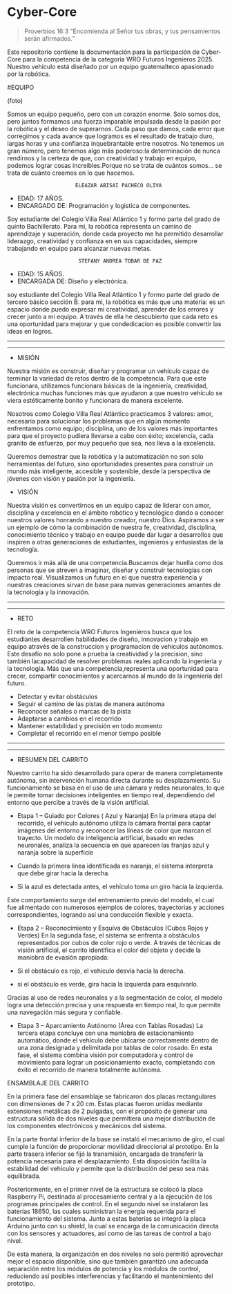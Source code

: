 # Cyber-Core




> Proverbios 16:3
“Encomienda al Señor tus obras, y tus pensamientos serán afirmados.”





Este repositorio contiene la documentación para la participación de Cyber-Core para la 
competencia de la categoria WRO Futuros Ingenieros 2025. Nuestro vehículo está 
diseñado por un equipo guatemalteco apasionado por la robótica.






#EQUIPO


(foto)



Somos un equipo pequeño, pero con un corazón enorme. Solo somos dos, pero juntos formamos una fuerza imparable impulsada desde la 
pasión por la robótica y el deseo de superarnos. Cada paso que damos, cada error que corregimos y cada avance que logramos es el 
resultado de trabajo duro, largas horas y una confianza inquebrantable entre nosotros. No tenemos un gran número, pero tenemos algo 
más poderoso:la determinación de nunca rendirnos y la certeza de que, con creatividad y trabajo en equipo, podemos lograr cosas 
increíbles.Porque no se trata de cuántos somos… se trata de cuánto creemos en lo que hacemos.


                          ELEAZAR ABISAI PACHECO OLIVA
 - EDAD: 17 AÑOS.
 - ENCARGADO DE: Programación y logistica de componentes.
 
 Soy estudiante del Colegio Villa Real Atlántico 1 y formo parte del grado de quinto 
 Bachillerato. Para mi, la robótica representa un camino de aprendizaje y superación, 
 donde cada proyecto me ha permitido desarrollar liderazgo, creatividad y confianza en 
 en sus capacidades, siempre trabajando en equipo para alcanzar nuevas metas.



                           STEFANY ANDREA TOBAR DE PAZ
 
 - EDAD: 15 AÑOS.
 - ENCARGADA DE: Diseño y electrónica.

  soy estudiante del Colegio Villa Real Atlántico 1 y formo parte del grado de tercero 
  básico sección B. para mi, la robótica es más que una materia: es un espacio donde 
  puedo expresar mi creatividad, aprender de los errores y crecer junto a mi equipo. A 
  través de ella he descubierto que cada reto es una oportunidad para mejorar y que 
  condedicacion es posible convertir las ideas en logros.


________________________________________________________________________________________________________________________________________________________________
________________________________________________________________________________________________________________________________________________________________


- MISIÓN

Nuestra misión es construir, diseñar y programar un vehículo capaz de terminar la variedad de retos dentro de la competencia. Para que este funcionara, utilizamos funcionara básicas de la ingeniería, creatividad, electrónica muchas funciones más que ayudaron a que nuestro vehículo se viera estéticamente bonito y funcionara de manera excelente.

Nosotros como Colegio Villa Real Atlántico practicamos 3 valores: amor, necesaria para solucionar los problemas que en algún momento enfrentamos como equipo; disciplina, uno de los valores más importantes para que el proyecto pudiera llevarse a cabo con éxito; excelencia, cada granito de esfuerzo, por muy pequeño que sea, nos lleva a la excelencia. 

Queremos demostrar que la robótica y la automatización no son solo herramientas del futuro, sino oportunidades presentes para construir un mundo más 
inteligente, accesible y sostenible, desde la perspectiva de jóvenes con visión y pasión por la ingeniería.





- VISIÓN

Nuestra visión es convertirnos en un equipo capaz de liderar con amor, disciplina y excelencia en el ámbito robótico y tecnológico dando a conocer nuestros valores honrando a nuestro creador, nuestro Dios. Aspiramos a ser un ejemplo de cómo la 
combinación de nuestra fe, creatividad, disciplina, conocimiento técnico y trabajo en equipo puede dar lugar a desarrollos que inspiren a otras generaciones de 
estudiantes, ingenieros y entusiastas de la tecnología.

Queremos ir más allá de una competencia.Buscamos dejar huella como dos personas que se atreven a imaginar, diseñar y construir tecnologías 
con impacto real. Visualizamos un futuro en el que nuestra experiencia y nuestras creaciones sirvan de base para nuevas generaciones amantes de la tecnología y la innovación.





________________________________________________________________________________________________________________________________________________________________
________________________________________________________________________________________________________________________________________________________________



- RETO

El reto de la competencia WRO Futuros Ingenieros busca que los estudiantes desarrollen habilidades de diseño, innovacion y trabajo en equipo através
de la construccion y programacion de vehículos autónomos. Este desafío no solo pone a prueba la creatividad y la precision, sino también lacapacidad 
de resolver problemas reales aplicando la ingenieria y la tecnología. Más que una competencia,representa una oportunidad para crecer, compartir 
conocimientos y acercarnos al mundo de la ingeniería del futuro.

- Detectar y evitar obstáculos
- Seguir el camino de las pistas de manera autónoma
- Reconocer señales o marcas de la pista
- Adaptarse a cambios en el recorrido
- Mantener estabilidad y precisión en todo momento
- Completar el recorrido en el menor tiempo posible




________________________________________________________________________________________________________________________________________________________________
________________________________________________________________________________________________________________________________________________________________



- RESUMEN DEL CARRITO

Nuestro carrito ha sido desarrollado para operar de manera completamente autónoma, sin intervención humana directa durante su desplazamiento. Su
funcionamiento se basa en el uso de una cámara y redes neuronales, lo que le permite tomar decisiones inteligentes en tiempo real, dependiendo del 
entorno que percibe a través de la visión artificial.

- Etapa 1 – Guiado por Colores ( Azul y Naranja)
En la primera etapa del recorrido, el vehículo autónomo utiliza la cámara frontal para captar imágenes del entorno y reconocer las líneas de color que marcan
el trayecto. Un modelo de inteligencia artificial, basado en redes neuronales, analiza la secuencia en que aparecen las franjas azul y naranja sobre la 
superficie

- Cuando la primera línea identificada es naranja, el sistema interpreta que debe girar hacia la derecha.
- Si la azul es detectada antes, el vehículo toma un giro hacia la izquierda.

Este comportamiento surge del entrenamiento previo del modelo, el cual fue alimentado con numerosos ejemplos de colores, trayectorias y acciones 
correspondientes, logrando así una conducción flexible y exacta.


- Etapa 2 – Reconocimiento y Esquiva de Obstáculos (Cubos Rojos y Verdes)
En la segunda fase, el sistema se enfrenta a obstáculos representados por cubos de color rojo o verde. A través de técnicas de visión artificial, el carrito
identifica el color del objeto y decide la maniobra de evasión apropiada:

 - Si el obstáculo es rojo, el vehículo desvía hacia la derecha.
- si el obstáculo es verde, gira hacia la izquierda para esquivarlo.

Gracias al uso de redes neuronales y a la segmentación de color, el modelo logra una detección precisa y una respuesta en tiempo real, lo que permite una 
navegación más segura y confiable.


- Etapa 3 – Aparcamiento Autónomo (Área con Tablas Rosadas)
La tercera etapa concluye con una maniobra de estacionamiento automático, donde el vehículo debe ubicarse correctamente dentro de una zona designada y
delimitada por tablas de color rosado.
En esta fase, el sistema combina visión por computadora y control de movimiento para lograr un posicionamiento exacto, completando con éxito el recorrido de
manera totalmente autónoma.


ENSAMBLAJE DEL CARRITO


En la primera fase del ensamblaje se fabricaron dos placas rectangulares con dimensiones de 7 x 20 cm. Estas placas fueron unidas mediante extensiones metálicas de 2 pulgadas, con el propósito de generar una estructura sólida de dos niveles que permitiera una mejor distribución de los componentes electrónicos y mecánicos del sistema.

En la parte frontal inferior de la base se instaló el mecanismo de giro, el cual cumple la función de proporcionar movilidad direccional al prototipo. En la parte trasera inferior se fijó la transmisión, encargada de transferir la potencia necesaria para el desplazamiento. Esta disposición facilita la estabilidad del vehículo y permite que la distribución del peso sea más equilibrada.

Posteriormente, en el primer nivel de la estructura se colocó la placa Raspberry Pi, destinada al procesamiento central y a la ejecución de los programas principales de control. En el segundo nivel se instalaron las baterías 18650, las cuales suministran la energía requerida para el funcionamiento del sistema. Junto a estas baterías se integró la placa Arduino junto con su shield, la cual se encarga de la comunicación directa con los sensores y actuadores, así como de las tareas de control a bajo nivel.

De esta manera, la organización en dos niveles no solo permitió aprovechar mejor el espacio disponible, sino que también garantizó una adecuada separación entre los módulos de potencia y los módulos de control, reduciendo así posibles interferencias y facilitando el mantenimiento del prototipo.



